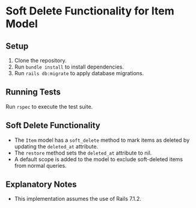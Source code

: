 # Soft Delete Functionality for Item Model

## Setup

1. Clone the repository.
2. Run `bundle install` to install dependencies.
3. Run `rails db:migrate` to apply database migrations.

## Running Tests

Run `rspec` to execute the test suite.

## Soft Delete Functionality

- The `Item` model has a `soft_delete` method to mark items as deleted by updating the `deleted_at` attribute.
- The `restore` method sets the `deleted_at` attribute to nil.
- A default scope is added to the model to exclude soft-deleted items from normal queries.

## Explanatory Notes

- This implementation assumes the use of Rails 7.1.2.